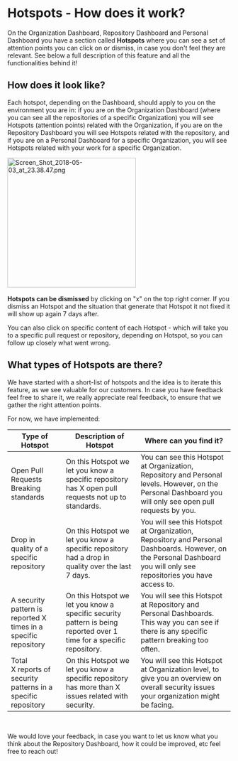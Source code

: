 # Hotspots - How does it work?

On the Organization Dashboard, Repository Dashboard and Personal Dashboard you have a section called **Hotspots** where you can see a set of attention points you can click on or dismiss, in case you don't feel they are relevant. See below a full description of this feature and all the functionalities behind it! 


## How does it look like?

Each hotspot, depending on the Dashboard, should apply to you on the environment you are in: if you are on the Organization Dashboard (where you can see all the repositories of a specific Organization) you will see Hotspots (attention points) related with the Organization, if you are on the Repository Dashboard you will see Hotspots related with the repository, and if you are on a Personal Dashboard for a specific Organization, you will see Hotspots related with your work for a specific Organization. 

<img src="https://support.codacy.com/hc/article_attachments/360004658034/Screen_Shot_2018-05-03_at_23.38.47.png" width="290" height="292" alt="Screen_Shot_2018-05-03_at_23.38.47.png" /> 

**Hotspots can be dismissed** by clicking on "x" on the top right corner. If you dismiss an Hotspot and the situation that generate that Hotspot it not fixed it will show up again 7 days after. 

You can also click on specific content of each Hotspot - which will take you to a specific pull request or repository, depending on Hotspot, so you can follow up closely what went wrong. 


## What types of Hotspots are there?

We have started with a short-list of hotspots and the idea is to iterate this feature, as we see valuable for our customers. In case you have feedback feel free to share it, we really appreciate real feedback, to ensure that we gather the right attention points.

For now, we have implemented:

| Type of Hotspot                                                 | Description of Hotspot                                                                                               | Where can you find it?                                                                                                                                               |
| --------------------------------------------------------------- | -------------------------------------------------------------------------------------------------------------------- | -------------------------------------------------------------------------------------------------------------------------------------------------------------------- |
| Open Pull Requests Breaking standards                           | On this Hotspot we let you know a specific repository has X open pull requests not up to standards.                  | You can see this Hotspot at Organization, Repository and Personal levels. However, on the Personal Dashboard you will only see open pull requests by you.            |
| Drop in quality of a specific repository                        | On this Hotspot we let you know a specific repository had a drop in quality over the last 7 days.                    | You will see this Hotspot at Organization, Repository and Personal Dashboards. However, on the Personal Dashboard you will only see repositories you have access to. |
| A security pattern is reported X times in a specific repository | On this Hotspot we let you know a specific security pattern is being reported over 1 time for a specific repository. | You will see this Hotspot at Repository and Personal Dashboards. This way you can see if there is any specific pattern breaking too often.                           |
| Total X reports of security patterns in a specific repository   | On this Hotspot we let you know a specific repository has more than X issues related with security.                  | You will see this Hotspot at Organization level, to give you an overview on overall security issues your organization might be facing.                               |
 

We would love your feedback, in case you want to let us know what you think about the Repository Dashboard, how it could be improved, etc feel free to reach out!
